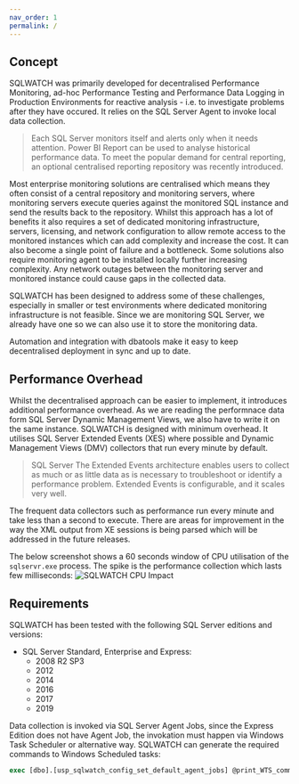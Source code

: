 ```yaml
---
nav_order: 1
permalink: /
---
```


## Concept

SQLWATCH was primarily developed for decentralised Performance Monitoring, ad-hoc Performance Testing and Performance Data Logging in Production Environments for reactive analysis - i.e. to investigate problems after they have occured. It relies on the SQL Server Agent to invoke local data collection.

>Each SQL Server monitors itself and alerts only when it needs attention. Power BI Report can be used to analyse historical performance data. To meet the popular demand for central reporting, an optional centralised reporting repository was recently introduced. 

Most enterprise monitoring solutions are centralised which means they often consist of a central repository and monitoring servers, where monitoring servers execute queries against the monitored SQL instance and send the results back to the repository. Whilst this approach has a lot of benefits it also requires a set of dedicated monitoring infrastructure, servers, licensing, and network configuration to allow remote access to the monitored instances which can add complexity and increase the cost. 
It can also become a single point of failure and a bottleneck. Some solutions also require monitoring agent to be installed locally further increasing complexity. Any network outages between the monitoring server and monitored instance could cause gaps in the collected data. 

SQLWATCH has been designed to address some of these challenges, especially in smaller or test environments where dedicated monitoring infrastructure is not feasible. Since we are monitoring SQL Server, we already have one so we can also use it to store the monitoring data.  

Automation and integration with dbatools make it easy to keep decentralised deployment in sync and up to date.

## Performance Overhead

Whilst the decentralised approach can be easier to implement, it introduces additional performance overhead. As we are reading the performnace data form SQL Server Dynamic Management Views, we also have to write it on the same instance. SQLWATCH is designed with minimum overhead. It utilises SQL Server Extended Events (XES) where possible and Dynamic Management Views (DMV) collectors that run every minute by default.

> SQL Server The Extended Events architecture enables users to collect as much or as little data as is necessary to troubleshoot or identify a performance problem. Extended Events is configurable, and it scales very well.

The frequent data collectors such as performance run every minute and take less than a second to execute. There are areas for improvement in the way the XML output from XE sessions is being parsed which will be addressed in the future releases.

The below screenshot shows a 60 seconds window of CPU utilisation of the `sqlservr.exe` process. The spike is the performance collection which lasts few milliseconds:
![SQLWATCH CPU Impact](/blob/master/assets/sqlwatch-perf-collection-cpu-impact.png)

## Requirements

SQLWATCH has been tested with the following SQL Server editions and versions: 
* SQL Server Standard, Enterprise and Express:
  * 2008 R2 SP3
  * 2012
  * 2014
  * 2016
  * 2017
  * 2019
  
Data collection is invoked via SQL Server Agent Jobs, since the Express Edition does not have Agent Job, the invokation must happen via Windows Task Scheduler or alternative way. SQLWATCH can generate the required commands to Windows Scheduled tasks:

```sql
exec [dbo].[usp_sqlwatch_config_set_default_agent_jobs] @print_WTS_command = 1
```
